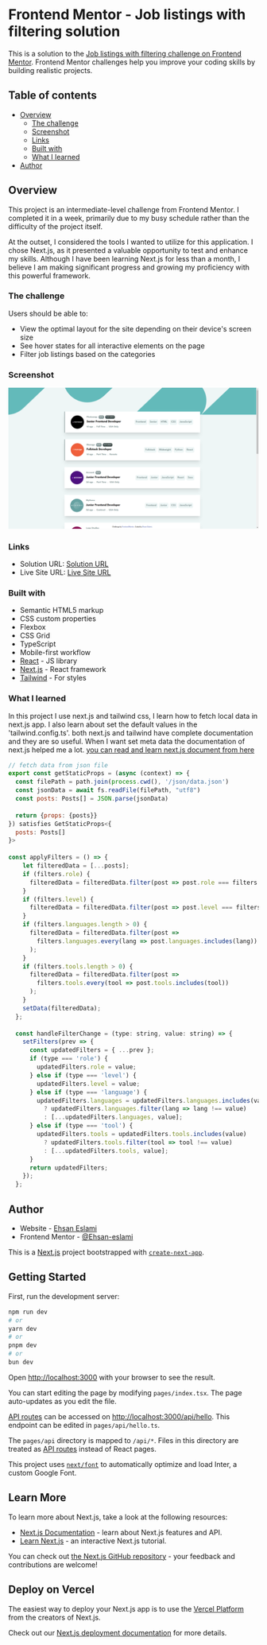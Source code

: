 # Frontend Mentor - Job listings with filtering solution

This is a solution to the [Job listings with filtering challenge on Frontend Mentor](https://www.frontendmentor.io/challenges/job-listings-with-filtering-ivstIPCt). Frontend Mentor challenges help you improve your coding skills by building realistic projects. 

## Table of contents

- [Overview](#overview)
  - [The challenge](#the-challenge)
  - [Screenshot](#screenshot)
  - [Links](#links)
  - [Built with](#built-with)
  - [What I learned](#what-i-learned)
- [Author](#author)

## Overview

This project is an intermediate-level challenge from Frontend Mentor. I completed it in a week, primarily due to my busy schedule rather than the difficulty of the project itself.

At the outset, I considered the tools I wanted to utilize for this application. I chose Next.js, as it presented a valuable opportunity to test and enhance my skills. Although I have been learning Next.js for less than a month, I believe I am making significant progress and growing my proficiency with this powerful framework.

### The challenge

Users should be able to:

- View the optimal layout for the site depending on their device's screen size
- See hover states for all interactive elements on the page
- Filter job listings based on the categories

### Screenshot
![Screenshot from the web page.](./public/Screenshot.png?raw=true)

### Links

- Solution URL: [Solution URL](https://github.com/Ehsan-eslami/job-listings-with-filtering)
- Live Site URL: [Live Site URL](https://job-listings-with-filtering-topaz.vercel.app/)


### Built with

- Semantic HTML5 markup
- CSS custom properties
- Flexbox
- CSS Grid
- TypeScript
- Mobile-first workflow
- [React](https://reactjs.org/) - JS library
- [Next.js](https://nextjs.org/) - React framework
- [Tailwind](https://tailwindcss.com/) - For styles

### What I learned

In this project I use next.js and tailwind css, I learn how to fetch local data in next.js app. I also learn about set the default values in the 'tailwind.config.ts'. both next.js and tailwind have complete documentation and they are so useful. When I want set meta data the documentation of next.js helped me a lot.
[you can read and learn next.js document from here](https://nextjs.org/docs)


```js
// fetch data from json file
export const getStaticProps = (async (context) => {
  const filePath = path.join(process.cwd(), '/json/data.json')
  const jsonData = await fs.readFile(filePath, "utf8")
  const posts: Posts[] = JSON.parse(jsonData)

  return {props: {posts}}
}) satisfies GetStaticProps<{
  posts: Posts[]
}>

const applyFilters = () => {
    let filteredData = [...posts];
    if (filters.role) {
      filteredData = filteredData.filter(post => post.role === filters.role);
    }
    if (filters.level) {
      filteredData = filteredData.filter(post => post.level === filters.level);
    }
    if (filters.languages.length > 0) {
      filteredData = filteredData.filter(post => 
        filters.languages.every(lang => post.languages.includes(lang))
      );
    }
    if (filters.tools.length > 0) {
      filteredData = filteredData.filter(post => 
        filters.tools.every(tool => post.tools.includes(tool))
      );
    }
    setData(filteredData);
  };

  const handleFilterChange = (type: string, value: string) => {
    setFilters(prev => {
      const updatedFilters = { ...prev };
      if (type === 'role') {
        updatedFilters.role = value;
      } else if (type === 'level') {
        updatedFilters.level = value;
      } else if (type === 'language') {
        updatedFilters.languages = updatedFilters.languages.includes(value)
          ? updatedFilters.languages.filter(lang => lang !== value)
          : [...updatedFilters.languages, value];
      } else if (type === 'tool') {
        updatedFilters.tools = updatedFilters.tools.includes(value)
          ? updatedFilters.tools.filter(tool => tool !== value)
          : [...updatedFilters.tools, value];
      }
      return updatedFilters;
    });
  };

```


## Author

- Website - [Ehsan Eslami](https://linktr.ee/Ehsaneslami)
- Frontend Mentor - [@Ehsan-eslami](https://www.frontendmentor.io/profile/Ehsan-eslami)

<!----------------------------------------next.js readme file--------------------------------------->

This is a [Next.js](https://nextjs.org/) project bootstrapped with [`create-next-app`](https://github.com/vercel/next.js/tree/canary/packages/create-next-app).

## Getting Started

First, run the development server:

```bash
npm run dev
# or
yarn dev
# or
pnpm dev
# or
bun dev
```

Open [http://localhost:3000](http://localhost:3000) with your browser to see the result.

You can start editing the page by modifying `pages/index.tsx`. The page auto-updates as you edit the file.

[API routes](https://nextjs.org/docs/api-routes/introduction) can be accessed on [http://localhost:3000/api/hello](http://localhost:3000/api/hello). This endpoint can be edited in `pages/api/hello.ts`.

The `pages/api` directory is mapped to `/api/*`. Files in this directory are treated as [API routes](https://nextjs.org/docs/api-routes/introduction) instead of React pages.

This project uses [`next/font`](https://nextjs.org/docs/basic-features/font-optimization) to automatically optimize and load Inter, a custom Google Font.

## Learn More

To learn more about Next.js, take a look at the following resources:

- [Next.js Documentation](https://nextjs.org/docs) - learn about Next.js features and API.
- [Learn Next.js](https://nextjs.org/learn) - an interactive Next.js tutorial.

You can check out [the Next.js GitHub repository](https://github.com/vercel/next.js/) - your feedback and contributions are welcome!

## Deploy on Vercel

The easiest way to deploy your Next.js app is to use the [Vercel Platform](https://vercel.com/new?utm_medium=default-template&filter=next.js&utm_source=create-next-app&utm_campaign=create-next-app-readme) from the creators of Next.js.

Check out our [Next.js deployment documentation](https://nextjs.org/docs/deployment) for more details.

